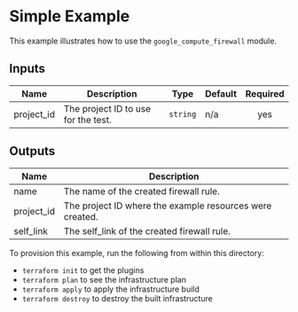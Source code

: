 # Simple Example

This example illustrates how to use the `google_compute_firewall` module.

<!-- BEGINNING OF PRE-COMMIT-TERRAFORM DOCS HOOK -->
## Inputs

| Name | Description | Type | Default | Required |
|------|-------------|------|---------|:--------:|
| project\_id | The project ID to use for the test. | `string` | n/a | yes |

## Outputs

| Name | Description |
|------|-------------|
| name | The name of the created firewall rule. |
| project\_id | The project ID where the example resources were created. |
| self\_link | The self\_link of the created firewall rule. |

<!-- END OF PRE-COMMIT-TERRAFORM DOCS HOOK -->

To provision this example, run the following from within this directory:
- `terraform init` to get the plugins
- `terraform plan` to see the infrastructure plan
- `terraform apply` to apply the infrastructure build
- `terraform destroy` to destroy the built infrastructure
